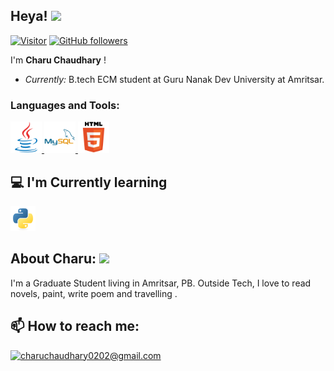<h2>Heya!
<img src= "https://bestanimations.com/uploads/gifs/1684669800kawaii-kitten-super-cute-pink-hearts-animated-gif-1.gif" width="90">
</h2>

[![Visitor](https://visitor-badge.laobi.icu/badge?page_id=Charuary.Charuary)](https://github.com/Charuary) [![GitHub followers](https://img.shields.io/github/followers/Charuary.svg?style=social&label=Follow)](https://github.com/Charuary?tab=followers)

I'm **Charu Chaudhary** !
- <i>Currently:</i>  B.tech ECM student at Guru Nanak Dev University at Amritsar.

<h3 align="left">Languages and Tools:</h3>
<a href="https://www.java.com" target="_blank" rel="noreferrer"> <img src="https://raw.githubusercontent.com/devicons/devicon/master/icons/java/java-original.svg" alt="java" width="50" height="50"/> </a>
<a href="https://www.mysql.com/" target="_blank" rel="noreferrer"> <img src="https://raw.githubusercontent.com/devicons/devicon/master/icons/mysql/mysql-original-wordmark.svg" alt="mysql" width="50" height="50"/> </a> 
<a href="https://www.w3.org/html/" target="_blank" rel="noreferrer"> <img src="https://raw.githubusercontent.com/devicons/devicon/master/icons/html5/html5-original-wordmark.svg" alt="html5" width="50" height="50"/> </a> </p>
 
 <h2>💻 I'm Currently learning</h2>

<a href="https://www.python.org" target="_blank" rel="noreferrer"> <img src="https://raw.githubusercontent.com/devicons/devicon/master/icons/python/python-original.svg" alt="python" width="40" height="40"/> </a> </p>

<h2> About Charu: <img src= "https://i.gifer.com/origin/f9/f9abd21a7f2be6472c1852518c8e605b.gif" width="30"> </h2>

I'm a Graduate Student living in Amritsar, PB. Outside Tech, I love to read novels, paint, write poem and travelling . 

<h2>📫 How to reach me:</h2>

<a href="mailto: charuchaudhary0202@gmail.com">![charuchaudhary0202@gmail.com](https://img.shields.io/badge/Gmail-D14836?style=for-the-badge&logo=gmail&logoColor=white)</a> 


